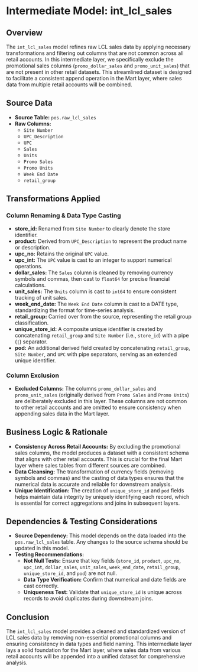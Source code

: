 # Intermediate Model: int_lcl_sales

## Overview
The `int_lcl_sales` model refines raw LCL sales data by applying necessary transformations and filtering out columns that are not common across all retail accounts. In this intermediate layer, we specifically exclude the promotional sales columns (`promo_dollar_sales` and `promo_unit_sales`) that are not present in other retail datasets. This streamlined dataset is designed to facilitate a consistent append operation in the Mart layer, where sales data from multiple retail accounts will be combined.

## Source Data
- **Source Table:** `pos.raw_lcl_sales`
- **Raw Columns:**
  - `Site Number`
  - `UPC_Description`
  - `UPC`
  - `Sales`
  - `Units`
  - `Promo Sales`
  - `Promo Units`
  - `Week End Date`
  - `retail_group`

## Transformations Applied
### Column Renaming & Data Type Casting
- **store_id:**
  Renamed from `Site Number` to clearly denote the store identifier.
- **product:**
  Derived from `UPC_Description` to represent the product name or description.
- **upc_no:**
  Retains the original `UPC` value.
- **upc_int:**
  The `UPC` value is cast to an integer to support numerical operations.
- **dollar_sales:**
  The `Sales` column is cleaned by removing currency symbols and commas, then cast to `float64` for precise financial calculations.
- **unit_sales:**
  The `Units` column is cast to `int64` to ensure consistent tracking of unit sales.
- **week_end_date:**
  The `Week End Date` column is cast to a DATE type, standardizing the format for time-series analysis.
- **retail_group:**
  Carried over from the source, representing the retail group classification.
- **unique_store_id:**
  A composite unique identifier is created by concatenating `retail_group` and `Site Number` (i.e., `store_id`) with a pipe (`|`) separator.
- **pod:**
  An additional derived field created by concatenating `retail_group`, `Site Number`, and `UPC` with pipe separators, serving as an extended unique identifier.

### Column Exclusion
- **Excluded Columns:**
  The columns `promo_dollar_sales` and `promo_unit_sales` (originally derived from `Promo Sales` and `Promo Units`) are deliberately excluded in this layer. These columns are not common to other retail accounts and are omitted to ensure consistency when appending sales data in the Mart layer.

## Business Logic & Rationale
- **Consistency Across Retail Accounts:**
  By excluding the promotional sales columns, the model produces a dataset with a consistent schema that aligns with other retail accounts. This is crucial for the final Mart layer where sales tables from different sources are combined.
- **Data Cleansing:**
  The transformation of currency fields (removing symbols and commas) and the casting of data types ensures that the numerical data is accurate and reliable for downstream analysis.
- **Unique Identification:**
  The creation of `unique_store_id` and `pod` fields helps maintain data integrity by uniquely identifying each record, which is essential for correct aggregations and joins in subsequent layers.

## Dependencies & Testing Considerations
- **Source Dependency:**
  This model depends on the data loaded into the `pos.raw_lcl_sales` table. Any changes to the source schema should be updated in this model.
- **Testing Recommendations:**
  - **Not Null Tests:** Ensure that key fields (`store_id`, `product`, `upc_no`, `upc_int`, `dollar_sales`, `unit_sales`, `week_end_date`, `retail_group`, `unique_store_id`, and `pod`) are not null.
  - **Data Type Verification:** Confirm that numerical and date fields are cast correctly.
  - **Uniqueness Test:** Validate that `unique_store_id` is unique across records to avoid duplicates during downstream joins.

## Conclusion
The `int_lcl_sales` model provides a cleaned and standardized version of LCL sales data by removing non-essential promotional columns and ensuring consistency in data types and field naming. This intermediate layer lays a solid foundation for the Mart layer, where sales data from various retail accounts will be appended into a unified dataset for comprehensive analysis.
